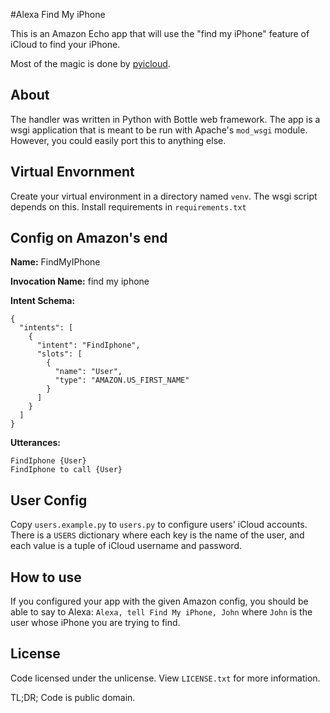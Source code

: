 #Alexa Find My iPhone

This is an Amazon Echo app that will use the "find my iPhone" feature of iCloud to find your iPhone.

Most of the magic is done by [pyicloud](https://github.com/picklepete/pyicloud).

## About
The handler was written in Python with Bottle web framework. The app is a wsgi application that is meant to be run with Apache's `mod_wsgi` module. However, you could easily port this to anything else. 

## Virtual Envornment
Create your virtual environment in a directory named `venv`. The wsgi script depends on this. Install requirements in `requirements.txt`

## Config on Amazon's end
**Name:** FindMyIPhone

**Invocation Name:** find my iphone

**Intent Schema:**

```
{
  "intents": [
    {
      "intent": "FindIphone",
      "slots": [
        {
          "name": "User",
          "type": "AMAZON.US_FIRST_NAME"
        }
      ]
    }
  ]
}
```

**Utterances:**

```
FindIphone {User}
FindIphone to call {User}
```

## User Config

Copy `users.example.py` to `users.py` to configure users' iCloud accounts. There is a `USERS` dictionary where each key is the name of the user, and each value is a tuple of iCloud username and password.

## How to use

If you configured your app with the given Amazon config, you should be able to say to Alexa: `Alexa, tell Find My iPhone, John` where `John` is the user whose iPhone you are trying to find.

## License
Code licensed under the unlicense. View `LICENSE.txt` for more information.

TL;DR; Code is public domain.